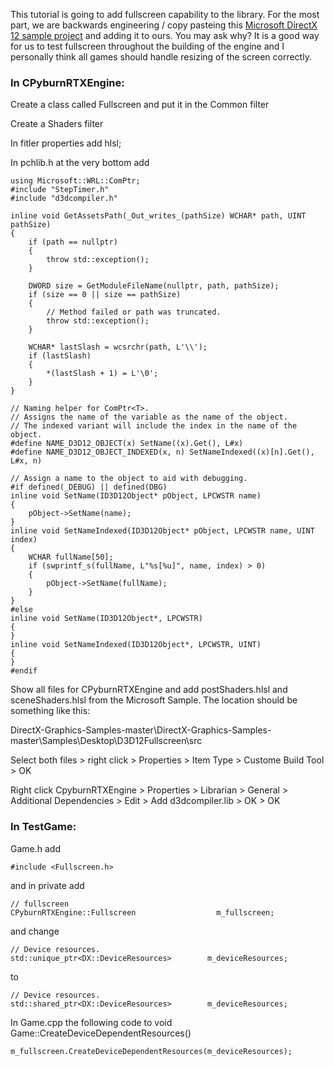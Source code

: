 This tutorial is going to add fullscreen capability to the library. For the most part, we are backwards engineering / copy pasteing this [Microsoft DirectX 12 sample project](https://github.com/microsoft/DirectX-Graphics-Samples/tree/master/Samples/Desktop/D3D12Fullscreen) and adding it to ours. You may ask why? It is a good way for us to test fullscreen throughout the building of the engine and I personally think all games should handle resizing of the screen correctly.

### In CPyburnRTXEngine:

Create a class called Fullscreen and put it in the Common filter

Create a Shaders filter

In fitler properties add hlsl;

In pchlib.h at the very bottom add
```
using Microsoft::WRL::ComPtr;
#include "StepTimer.h"
#include "d3dcompiler.h"

inline void GetAssetsPath(_Out_writes_(pathSize) WCHAR* path, UINT pathSize)
{
    if (path == nullptr)
    {
        throw std::exception();
    }

    DWORD size = GetModuleFileName(nullptr, path, pathSize);
    if (size == 0 || size == pathSize)
    {
        // Method failed or path was truncated.
        throw std::exception();
    }

    WCHAR* lastSlash = wcsrchr(path, L'\\');
    if (lastSlash)
    {
        *(lastSlash + 1) = L'\0';
    }
}

// Naming helper for ComPtr<T>.
// Assigns the name of the variable as the name of the object.
// The indexed variant will include the index in the name of the object.
#define NAME_D3D12_OBJECT(x) SetName((x).Get(), L#x)
#define NAME_D3D12_OBJECT_INDEXED(x, n) SetNameIndexed((x)[n].Get(), L#x, n)

// Assign a name to the object to aid with debugging.
#if defined(_DEBUG) || defined(DBG)
inline void SetName(ID3D12Object* pObject, LPCWSTR name)
{
    pObject->SetName(name);
}
inline void SetNameIndexed(ID3D12Object* pObject, LPCWSTR name, UINT index)
{
    WCHAR fullName[50];
    if (swprintf_s(fullName, L"%s[%u]", name, index) > 0)
    {
        pObject->SetName(fullName);
    }
}
#else
inline void SetName(ID3D12Object*, LPCWSTR)
{
}
inline void SetNameIndexed(ID3D12Object*, LPCWSTR, UINT)
{
}
#endif
```
Show all files for CPyburnRTXEngine and add postShaders.hlsl and sceneShaders.hlsl from the Microsoft Sample. The location should be something like this:

DirectX-Graphics-Samples-master\DirectX-Graphics-Samples-master\Samples\Desktop\D3D12Fullscreen\src

Select both files > right click > Properties > Item Type > Custome Build Tool > OK

Right click CpyburnRTXEngine > Properties > Librarian > General > Additional Dependencies > Edit > Add d3dcompiler.lib > OK > OK


### In TestGame:
Game.h add
```
#include <Fullscreen.h>
```
and in private add
```
// fullscreen
CPyburnRTXEngine::Fullscreen                  m_fullscreen;
```
and change 
```
// Device resources.
std::unique_ptr<DX::DeviceResources>        m_deviceResources;
```
to
```
// Device resources.
std::shared_ptr<DX::DeviceResources>        m_deviceResources;
```
In Game.cpp the following code to void Game::CreateDeviceDependentResources()
```
m_fullscreen.CreateDeviceDependentResources(m_deviceResources);
```

